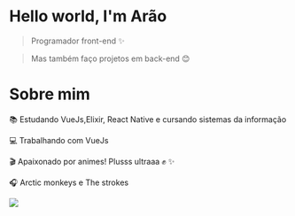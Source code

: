 # Hello world, I'm Arão

> Programador front-end ✨

> Mas também faço projetos em back-end 😊

# Sobre mim

📚 Estudando VueJs,Elixir, React Native e cursando sistemas da informação

💻 Trabalhando com VueJs

🎬 Apaixonado por animes! Plusss ultraaa ✊ ✨

🎧 Arctic monkeys e The strokes

![](https://i.pinimg.com/originals/08/cf/a3/08cfa34b3408ca3b7c657bab1f07bed1.gif)
